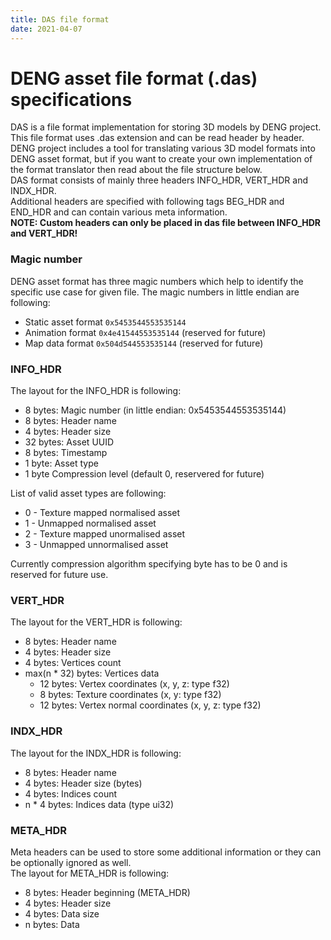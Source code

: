 ```yaml
---
title: DAS file format
date: 2021-04-07
---
```


# DENG asset file format (.das) specifications  
DAS is a file format implementation for storing 3D models by DENG project. 
This file format uses .das extension and can be read header by header. 
DENG project includes a tool for translating various 3D model formats into 
DENG asset format, but if you want to create your own implementation of the 
format translator then read about the file structure below.  
DAS format consists of mainly three headers INFO_HDR, VERT_HDR and INDX_HDR.  
Additional headers are specified with following tags BEG_HDR and END_HDR and can
contain various meta information.  
**NOTE: Custom headers can only be placed in das file between INFO_HDR and VERT_HDR!**

### Magic number 
DENG asset format has three magic numbers which help to identify the specific
use case for given file. The magic numbers in little endian are following:  
* Static asset format `0x5453544553535144`  
* Animation format `0x4e41544553535144` (reserved for future)  
* Map data format `0x504d544553535144` (reserved for future)  


### INFO_HDR  
The layout for the INFO_HDR is following:  
* 8 bytes: Magic number (in little endian: 0x5453544553535144)
* 8 bytes: Header name  
* 4 bytes: Header size 
* 32 bytes: Asset UUID
* 8 bytes: Timestamp  
* 1 byte: Asset type
* 1 byte Compression level (default 0, reservered for future)

List of valid asset types are following:  
* 0 - Texture mapped normalised asset
* 1 - Unmapped normalised asset
* 2 - Texture mapped unormalised asset
* 3 - Unmapped unnormalised asset  

Currently compression algorithm specifying byte has to be 0 and is reserved for future use.

### VERT_HDR  
The layout for the VERT_HDR is following:  
* 8 bytes: Header name  
* 4 bytes: Header size  
* 4 bytes: Vertices count  
* max(n * 32) bytes: Vertices data  
    * 12 bytes: Vertex coordinates (x, y, z: type f32)  
    * 8 bytes: Texture coordinates (x, y: type f32)  
    * 12 bytes: Vertex normal coordinates (x, y, z: type f32)  

### INDX_HDR  
The layout for the INDX_HDR is following:  
* 8 bytes: Header name  
* 4 bytes: Header size (bytes)  
* 4 bytes: Indices count  
* n * 4 bytes: Indices data (type ui32)

### META_HDR
Meta headers can be used to store some additional information
or they can be optionally ignored as well.  
The layout for META_HDR is following:  
* 8 bytes: Header beginning (META_HDR)
* 4 bytes: Header size
* 4 bytes: Data size
* n bytes: Data
